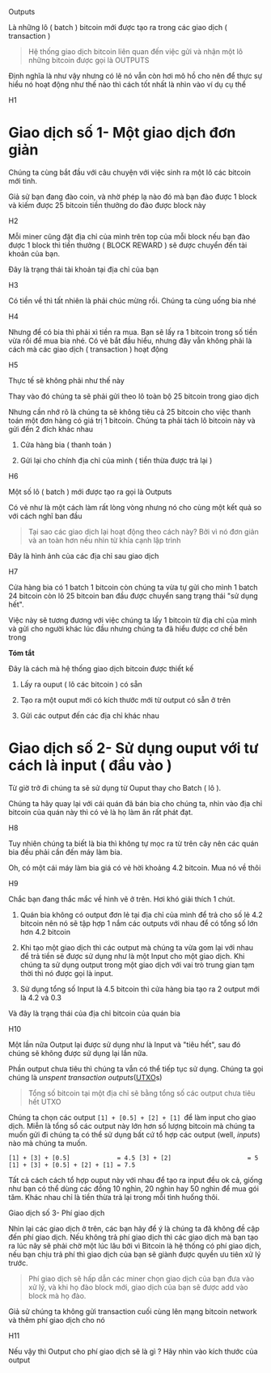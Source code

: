 
Outputs

Là những lô ( batch ) bitcoin mới được tạo ra trong các giao dịch ( transaction )

> Hệ thống giao dịch bitcoin liên quan đến việc gửi và nhận một lô những bitcoin được gọi là OUTPUTS

Định nghĩa là như vậy nhưng có lẽ nó vẫn còn hơi mô hồ cho nên để thực sự hiểu nó hoạt động như thế nào thì cách tốt nhất là nhìn vào ví dụ cụ thể

H1

# Giao dịch số 1- Một giao dịch đơn giản

Chúng ta cùng bắt đầu với câu chuyện với việc sinh ra một lô các bitcoin mới tinh.

Giả sử bạn đang đào coin, và nhờ phép lạ nào đó mà bạn đào được 1 block và kiếm được 25 bitcoin tiền thưởng do đào được block này

H2

Mỗi miner cũng đặt địa chỉ của mình trên top của mỗi block nếu bạn đào được 1 block thì tiền thưởng ( BLOCK REWARD ) sẽ được chuyển đến tài khoản của bạn.

Đây là trạng thái tài khoản tại địa chỉ của bạn

H3

Có tiền về thì tất nhiên là phải chúc mừng rồi. Chúng ta cùng uống bia nhé

H4

Nhưng để có bia thì phải xì tiền ra mua. Bạn sẽ lấy ra 1 bitcoin trong số tiền vừa rồi để mua bia nhé. Có vẻ bắt đầu hiểu, nhưng đây vẫn không phải là cách mà các giao dịch ( transaction ) hoạt động

H5

Thực tế sẽ không phải như thế này

Thay vào đó chúng ta sẽ phải gửi theo lô toàn bộ 25 bitcoin trong giao dịch

Nhưng cần nhớ rõ là chúng ta sẽ không tiêu cả 25 bitcoin cho việc thanh toán một đơn hàng có giá trị 1 bitcoin.  Chúng ta phải tách lô bitcoin này và gửi đến 2 đích khác nhau

1. Cửa hàng bia ( thanh toán )

2. Gửi lại cho chính địa chỉ của mình ( tiền thừa được trả lại )

H6

Một số lô ( batch ) mới được tạo ra gọi là Outputs

Có vẻ như là một cách làm rất lòng vòng nhưng nó cho cùng một kết quả so với cách nghĩ ban đầu

> Tại sao các giao dịch lại hoạt động theo cách này? Bởi vì nó đơn giản và an toàn hơn nếu nhìn từ khía cạnh lập trình

Đây là hình ảnh của các địa chỉ sau giao dịch

H7

Cửa hàng bia có 1 batch 1 bitcoin còn chúng ta vừa tự gửi cho mình 1 batch 24 bitcoin còn lô 25 bitcoin ban đầu được chuyển sang trạng thái "sử dụng hết".

Việc này sẽ tương đương với việc chúng ta lấy 1 bitcoin từ địa chỉ của mình và gửi cho người khác lúc đầu nhưng chúng ta đã hiểu được cơ chế bên trong

**Tóm tắt**

Đây là cách mà hệ thống giao dịch bitcoin được thiết kế

1. Lấy ra ouput ( lô các bitcoin ) có sẵn

2. Tạo ra một ouput mới có kích thước mới từ output có sẵn ở trên

3. Gửi các output đến các địa chỉ khác nhau

# Giao dịch số 2- Sử dụng ouput với tư cách là input ( đầu vào )

Từ giờ trở đi chúng ta sẽ sử dụng từ Ouput thay cho Batch ( lô ).

Chúng ta hãy quay lại với cái quán đã bán bia cho chúng ta, nhìn vào địa chỉ bitcoin của quán này thì có vẻ là họ làm ăn rất phát đạt.

H8 

Tuy nhiên chúng ta biết là bia thì không tự mọc ra từ trên cây nên các quán bia đều phải cần đến máy làm bia.

Oh, có một cái máy làm bia giá có vẻ hời khoảng 4.2 bitcoin. Mua nó về thôi

H9

Chắc bạn đang thắc mắc về hình vẽ ở trên. Hơi khó giải thích 1 chút.

1. Quán bia không có output đơn lẻ tại địa chỉ của mình để trả cho số lẻ 4.2 bitcoin nên nó sẽ tập hợp 1 nắm các outputs với nhau để có tổng số lớn hơn 4.2 bitcoin

2. Khi tạo một giao dịch thì các output mà chúng ta vừa gom lại với nhau để trả tiền sẽ được sử dụng như là một Input cho một giao dịch. Khi chúng ta sử dụng output trong một giao dịch với vai trò trung gian tạm thời thì nó được gọi là input.

3. Sử dụng tổng số Input là 4.5 bitcoin thì cửa hàng bia tạo ra 2 output mới là 4.2 và 0.3

Và đây là trạng thái của địa chỉ bitcoin của quán bia

H10

Một lần nữa Output lại được sử dụng như là Input và "tiêu hết", sau đó chúng sẽ không được sử dụng lại lần nữa.

Phần output chưa tiêu thì chúng ta vẫn có thể tiếp tục sử dụng. Chúng ta gọi chúng là *unspent transaction outputs*([UTXO](http://learnmeabitcoin.com/glossary/utxo)s)

> Tổng số bitcoin tại một địa chỉ sẽ bằng tổng số các output chưa tiêu hết UTXO

Chúng ta chọn các output `[1] + [0.5] + [2] + [1] `để làm input  cho giao dịch. Miễn là tổng sổ các output này lớn hơn số lượng bitcoin mà chúng ta muốn gửi đi chúng ta có thể sử dụng bất cứ tổ hợp các output (well, *inputs*) nào mà chúng ta muốn.

`[1] + [3] + [0.5]             = 4.5
[3] + [2]                     = 5
[1] + [3] + [0.5] + [2] + [1] = 7.5`

Tất cả cách cách tổ hợp ouput này với nhau để tạo ra input đều ok cả, giống như bạn có thể dùng các đồng 10 nghìn, 20 nghìn hay 50 nghìn để mua gói tăm. Khác nhau chỉ là tiền thừa trả lại trong mỗi tình huống thôi.

Giao dịch số 3- Phí giao dịch

Nhìn lại các giao dịch ở trên, các bạn hãy để ý là chúng ta đã không đề cập đến phí giao dịch. Nếu không trả phí giao dịch thì các giao dịch mà bạn tạo ra lúc nãy sẽ phải chờ một lúc lâu bởi vì Bitcoin là hệ thống có phí giao dịch, nếu bạn chịu trả phí thì giao dịch của bạn sẽ giành được quyền ưu tiên xử lý trước.

> Phí giao dịch sẽ hấp dẫn các miner chọn giao dịch của bạn đưa vào xử lý,  và khi họ đào block mới, giao dịch của bạn sẽ được add vào block mà họ đào.

Giả sử chúng ta không gửi transaction cuối cùng lên mạng bitcoin network và thêm phí giao dịch cho nó

H11

Nếu vậy thì Output cho phí giao dịch sẽ là gì ? Hãy nhìn vào kích thước của output
